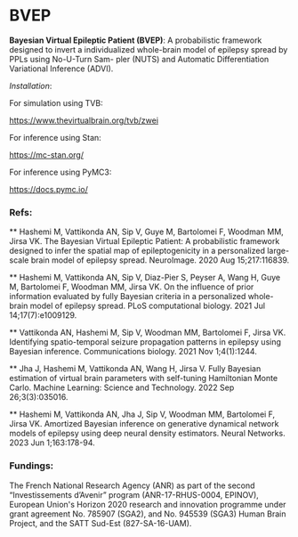 # BVEP
**Bayesian Virtual Epileptic Patient (BVEP)**: A probabilistic framework designed to invert a individualized whole-brain model of epilepsy spread by PPLs using No-U-Turn Sam-
pler (NUTS) and Automatic Differentiation Variational Inference (ADVI).

*Installation*: 


For simulation using TVB:


https://www.thevirtualbrain.org/tvb/zwei

For inference using Stan:


https://mc-stan.org/



For inference using PyMC3:

https://docs.pymc.io/


### Refs:

** Hashemi M, Vattikonda AN, Sip V, Guye M, Bartolomei F, Woodman MM, Jirsa VK. The Bayesian Virtual Epileptic Patient: A probabilistic framework designed to infer the spatial map of epileptogenicity in a personalized large-scale brain model of epilepsy spread. NeuroImage. 2020 Aug 15;217:116839.


** Hashemi M, Vattikonda AN, Sip V, Diaz-Pier S, Peyser A, Wang H, Guye M, Bartolomei F, Woodman MM, Jirsa VK. On the influence of prior information evaluated by fully Bayesian criteria in a personalized whole-brain model of epilepsy spread. PLoS computational biology. 2021 Jul 14;17(7):e1009129.

** Vattikonda AN, Hashemi M, Sip V, Woodman MM, Bartolomei F, Jirsa VK. Identifying spatio-temporal seizure propagation patterns in epilepsy using Bayesian inference. Communications biology. 2021 Nov 1;4(1):1244.

** Jha J, Hashemi M, Vattikonda AN, Wang H, Jirsa V. Fully Bayesian estimation of virtual brain parameters with self-tuning Hamiltonian Monte Carlo. Machine Learning: Science and Technology. 2022 Sep 26;3(3):035016.

** Hashemi M, Vattikonda AN, Jha J, Sip V, Woodman MM, Bartolomei F, Jirsa VK. Amortized Bayesian inference on generative dynamical network models of epilepsy using deep neural density estimators. Neural Networks. 2023 Jun 1;163:178-94.

### Fundings: 
The French National Research Agency (ANR) as part of the second “Investissements d’Avenir” program (ANR-17-RHUS-0004, EPINOV), European Union's Horizon 2020 research and innovation programme under grant agreement No. 785907 (SGA2), and No. 945539 (SGA3) Human Brain Project, and the SATT Sud-Est (827-SA-16-UAM).
